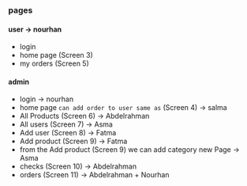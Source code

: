 ### pages 


#### user -> nourhan
- login 
- home page (Screen 3) 
- my orders (Screen 5) 


#### admin 
- login -> nourhan
- home page `can add order to user same as` (Screen 4) -> salma
- All Products (Screen 6) -> Abdelrahman
- All users (Screen 7) -> Asma
- Add user (Screen 8) -> Fatma 
- Add product (Screen 9) -> Fatma 
- from the Add product (Screen 9) we can add category new Page -> Asma
- checks (Screen 10) -> Abdelrahman 
- orders (Screen 11) -> Abdelrahman + Nourhan 